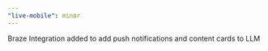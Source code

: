 ```yaml
---
"live-mobile": minor
---
```


Braze Integration added to add push notifications and content cards to LLM
